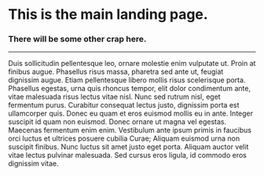 # This is the main landing page.

### There will be some other crap here.

---

Duis sollicitudin pellentesque leo, ornare molestie enim vulputate ut. Proin at finibus augue. Phasellus risus massa, pharetra sed ante ut, feugiat dignissim augue. Etiam pellentesque libero mollis risus scelerisque porta. Phasellus egestas, urna quis rhoncus tempor, elit dolor condimentum ante, vitae malesuada risus lectus vitae nisl. Nunc sed rutrum nisl, eget fermentum purus. Curabitur consequat lectus justo, dignissim porta est ullamcorper quis. Donec eu quam et eros euismod mollis eu in ante. Integer suscipit id quam non euismod. Donec ornare ut magna vel egestas. Maecenas fermentum enim enim. Vestibulum ante ipsum primis in faucibus orci luctus et ultrices posuere cubilia Curae; Aliquam euismod urna non suscipit finibus. Nunc luctus sit amet justo eget porta. Aliquam auctor velit vitae lectus pulvinar malesuada. Sed cursus eros ligula, id commodo eros dignissim vitae. 
